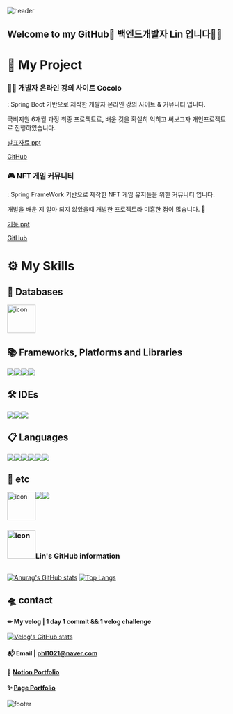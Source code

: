<!-- 헤더 -->
![header](https://capsule-render.vercel.app/api?type=waving&color=FFCCCC&height=220&section=header&text=Lin's%20GitHub&fontSize=70&fontColor=660000)


<!-- 인사 -->
## Welcome to my GitHub👋 백엔드개발자 Lin 입니다🤹‍♀️

# 🔎 My Project
 
### 👩‍🔧 개발자 온라인 강의 사이트 Cocolo 
 : Spring Boot 기반으로 제작한 개발자 온라인 강의 사이트 & 커뮤니티 입니다.  
 
   국비지원 6개월 과정 최종 프로젝트로, 배운 것을 확실히 익히고 써보고자 개인프로젝트로 진행하였습니다.  
   
 <a href="file:///C:/Users/Park/Downloads/cocolo-%EB%B0%9C%ED%91%9C-%EC%9E%90%EB%A3%8C.html">발표자료 ppt</a>  
 
 <a href="https://github.com/HelloCdpa/cocolo220129">GitHub</a>

### 🎮 NFT 게임 커뮤니티
: Spring FrameWork 기반으로 제작한 NFT 게임 유저들을 위한 커뮤니티 입니다.  

  개발을 배운 지 얼마 되지 않았을때 개발한 프로젝트라 미흡한 점이 많습니다. 👶  
  
  <a href="https://hellocdpa.github.io/nftcom.html">기능 ppt</a>  
  
  <a href="https://github.com/HelloCdpa/nftGameCommu">GitHub</a>

# ⚙ My Skills

## 💾 Databases
  <img src="https://techstack-generator.vercel.app/mysql-icon.svg" alt="icon" width="65" height="65" />

## 📚 Frameworks, Platforms and Libraries 
 <div style="display: flex; align-items: flex-start;">
  <img src="https://img.shields.io/badge/spring-%236DB33F.svg?style=for-the-badge&logo=spring&logoColor=white"/>
  <img src="https://img.shields.io/badge/Thymeleaf-%23005C0F.svg?style=for-the-badge&logo=Thymeleaf&logoColor=white"/>
  <img src="https://img.shields.io/badge/bootstrap-%23563D7C.svg?style=for-the-badge&logo=bootstrap&logoColor=white"/>
  <img src="https://img.shields.io/badge/jquery-%230769AD.svg?style=for-the-badge&logo=jquery&logoColor=white"/>
 </div>
 
## 🛠 IDEs
 <div style="display: flex; align-items: flex-start;">
  <img src="https://img.shields.io/badge/Eclipse-7F5AB6.svg?style=for-the-badge&logo=Eclipse&logoColor=white"/>
  <img src="https://img.shields.io/badge/IntelliJIDEA-FFFFFF.svg?style=for-the-badge&logo=intellij-idea&logoColor=a90533"/>
  <img src="https://img.shields.io/badge/Visual%20Studio%20Code-0078d7.svg?style=for-the-badge&logo=visual-studio-code&logoColor=white"/>
 </div>
  
## 📋 Languages
<div style="display: flex; align-items: flex-start;">
  <img src="https://img.shields.io/badge/java-%23E34F26.svg?style=for-the-badge&logo=java&logoColor=white"/>
  <img src="https://img.shields.io/badge/html5-%23FF6666.svg?style=for-the-badge&logo=html5&logoColor=white"/>
  <img src="https://img.shields.io/badge/css3-%23FFCC33.svg?style=for-the-badge&logo=css3&logoColor=white"/>
  <img src="https://img.shields.io/badge/javascript-%23666666.svg?style=for-the-badge&logo=javascript&logoColor=%23F7DF1E"/>
  <img src="https://img.shields.io/badge/markdown-%23996633.svg?style=for-the-badge&logo=markdown&logoColor=white"/>
  <img src="https://img.shields.io/badge/python-3670A0?style=for-the-badge&logo=python&logoColor=ffdd54"/>
 </div>

 ## 🎈 etc
 <div style="display: flex; align-items: flex-start;">
  <img src="https://techstack-generator.vercel.app/restapi-icon.svg" alt="icon" width="65" height="65" />
  <img src="https://img.shields.io/badge/git-%23F05033.svg?style=for-the-badge&logo=git&logoColor=white"/>
  <img src="https://img.shields.io/badge/github-%23000033.svg?style=for-the-badge&logo=github&logoColor=white"/>
 </div>
 
<!-- 깃 정보 -->
<div style="display: flex; align-items: flex-start;">
<h3><img src="https://techstack-generator.vercel.app/github-icon.svg" alt="icon" width="65" height="65" />Lin's GitHub information</h3>
</div>

[![Anurag's GitHub stats](https://github-readme-stats.vercel.app/api?username=HelloCdpa)](https://github.com/HelloCdpa/github-readme-stats)
[![Top Langs](https://github-readme-stats.vercel.app/api/top-langs/?username=HelloCdpa&layout=compact)](https://github.com/HelloCdpa/github-readme-stats)


## 🛸 contact 

#### ✏ My velog | 1 day 1 commit && 1 velog challenge
[![Velog's GitHub stats](https://velog-readme-stats.vercel.app/api?name=hellocdpa)](https://velog.io/@hellocdpa)
#### 📬 Email | phl1021@naver.com
#### 📕 [Notion Portfolio](https://sleepy-hydrangea-a42.notion.site/d94a64ed8f314b19976ec06ca70569a1) 
#### ✨ [Page Portfolio](https://hellocdpa.github.io/)

<!-- 푸터 -->
![footer](https://capsule-render.vercel.app/api?section=footer&color=FFCCCC)
